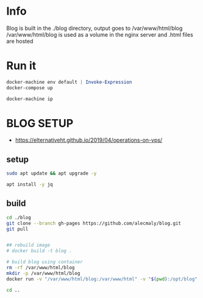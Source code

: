 # Info

Blog is built in the ./blog directory, output goes to /var/www/html/blog
/var/www/html/blog is used as a volume in the nginx server and .html files are hosted

# Run it

```powershell
docker-machine env default | Invoke-Expression
docker-compose up

docker-machine ip
```


# BLOG SETUP

- https://elternativeht.github.io/2019/04/operations-on-vps/

## setup
```bash
sudo apt update && apt upgrade -y

apt install -y jq
```

## build
```bash
cd ./blog
git clone --branch gh-pages https://github.com/alecmaly/blog.git
git pull


## rebuild image
# docker build -t blog .

# build blog using container
rm -rf /var/www/html/blog
mkdir -p /var/www/html/blog
docker run -v "/var/www/html/blog:/var/www/html" -v "$(pwd):/opt/blog" blog /opt/blog/docker_build.sh

cd ..
```